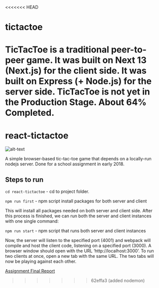 <<<<<<< HEAD
# tictactoe
TicTacToe is a traditional peer-to-peer game. 
It was built on Next 13 (Next.js) for the client side. 
It was built on Express (+ Node.js) for the server side.
TicTacToe is not yet in the Production Stage. About 64% Completed.
=======
# react-tictactoe

![alt-text](https://imgur.com/pnFGz02.jpg)

A simple browser-based tic-tac-toe game that depends on a locally-run nodejs server. Done for a school assignment in early 2018.

## Steps to run

`cd react-tictactoe` - cd to project folder.

`npm run first` - npm script install packages for both server and client

This will install all packages needed on both server and client side. After this process is finished, we can
run both the server and client instances with one single command:

`npm run start` - npm script that runs both server and client instances

Now, the server will listen to the specified port (4001) and webpack will compile and host the client code,
listening on a specified port (3000). A browser window should open with the URL ‘http://localhost:3000’.
To run two clients at once, open a new tab with the same URL. The two tabs will now be playing against each
other.

[Assignment Final Report](https://github.com/johngohrw/react-tictactoe/raw/master/Report_JohnGohRengwu_27150437.pdf)
>>>>>>> 62effa3 (added nodemon)
